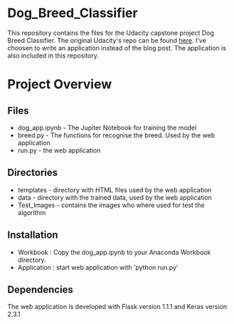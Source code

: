 # Dog_Breed_Classifier

This repository contains the files for the Udacity capstone project Dog Breed Classifier. The original Udacity's repo can be found [here](https://github.com/udacity/deep-learning-v2-pytorch/tree/master/project-dog-classification). I've choosen to write an application instead of the blog post. The application is also included in this repository.

# Project Overview

## Files
* dog_app.ipynb - The Jupiter Notebook for training the model
* breed.py - The functions for recognise the breed. Used by the web application
* run.py - the web application

## Directories
* templates - directory with HTML files used by the web application
* data - directory with the trained data, used by the web application
* Test_Images - contains the images who where used for test the algorithm 

## Installation
* Workbook : Copy the dog_app.ipynb to your Anaconda Workbook directory.
* Application : start web application with 'python run.py'

## Dependencies
The web application is developed with Flask version 1.1.1 and Keras version 2.3.1



